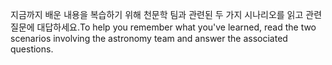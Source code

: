 <span data-ttu-id="b0e8c-101">지금까지 배운 내용을 복습하기 위해 천문학 팀과 관련된 두 가지 시나리오를 읽고 관련 질문에 대답하세요.</span><span class="sxs-lookup"><span data-stu-id="b0e8c-101">To help you remember what you've learned, read the two scenarios involving the astronomy team and answer the associated questions.</span></span>